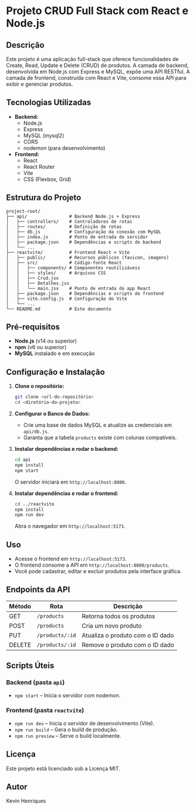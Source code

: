 # Projeto CRUD Full Stack com React e Node.js

## Descrição

Este projeto é uma aplicação full-stack que oferece funcionalidades de Create, Read, Update e Delete (CRUD) de produtos. A camada de backend, desenvolvida em Node.js com Express e MySQL, expõe uma API RESTful. A camada de frontend, construída com React e Vite, consome essa API para exibir e gerenciar produtos.

## Tecnologias Utilizadas

- **Backend:**
  - Node.js
  - Express
  - MySQL (mysql2)
  - CORS
  - nodemon (para desenvolvimento)
- **Frontend:**
  - React
  - React Router
  - Vite
  - CSS (Flexbox, Grid)

## Estrutura do Projeto

```
project-root/
├── api/                # Backend Node.js + Express
│   ├── controllers/    # Controladores de rotas
│   ├── routes/         # Definição de rotas
│   ├── db.js           # Configuração da conexão com MySQL
│   ├── index.js        # Ponto de entrada do servidor
│   ├── package.json    # Dependências e scripts do backend
│   └── ...
├── reactvite/          # Frontend React + Vite
│   ├── public/         # Recursos públicos (favicon, imagens)
│   ├── src/            # Código-fonte React
│   │   ├── components/ # Componentes reutilizáveis
│   │   ├── styles/     # Arquivos CSS
│   │   ├── Crud.jsx
│   │   ├── Detalhes.jsx
│   │   └── main.jsx    # Ponto de entrada do app React
│   ├── package.json    # Dependências e scripts do frontend
│   ├── vite.config.js  # Configuração do Vite
│   └── ...
└── README.md           # Este documento
```

## Pré-requisitos

- **Node.js** (v14 ou superior)
- **npm** (v6 ou superior)
- **MySQL** instalado e em execução

## Configuração e Instalação

1. **Clone o repositório:**
   ```bash
   git clone <url-do-repositório>
   cd <diretório-do-projeto>
   ```

2. **Configurar o Banco de Dados:**
   - Crie uma base de dados MySQL e atualize as credenciais em `api/db.js`.
   - Garanta que a tabela `products` existe com colunas compatíveis.

3. **Instalar dependências e rodar o backend:**
   ```bash
   cd api
   npm install
   npm start
   ```
   O servidor iniciará em `http://localhost:8800`.

4. **Instalar dependências e rodar o frontend:**
   ```bash
   cd ../reactvite
   npm install
   npm run dev
   ```
   Abra o navegador em `http://localhost:5173`.

## Uso

- Acesse o frontend em `http://localhost:5173`.
- O frontend consome a API em `http://localhost:8800/products`.
- Você pode cadastrar, editar e excluir produtos pela interface gráfica.

## Endpoints da API

| Método | Rota                  | Descrição                          |
| ------ | --------------------- | ---------------------------------- |
| GET    | `/products`           | Retorna todos os produtos          |
| POST   | `/products`           | Cria um novo produto               |
| PUT    | `/products/:id`       | Atualiza o produto com o ID dado   |
| DELETE | `/products/:id`       | Remove o produto com o ID dado     |

## Scripts Úteis

### Backend (pasta `api`)

- `npm start` – Inicia o servidor com nodemon.

### Frontend (pasta `reactvite`)

- `npm run dev`    – Inicia o servidor de desenvolvimento (Vite).
- `npm run build`  – Gera o build de produção.
- `npm run preview` – Serve o build localmente.

## Licença

Este projeto está licenciado sob a Licença MIT.

## Autor

Kevin Henriques

